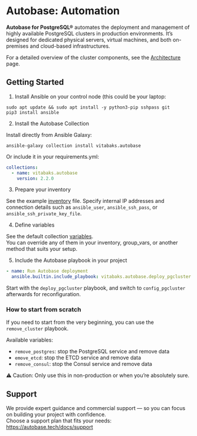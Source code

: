 # Autobase: Automation

**Autobase for PostgreSQL®** automates the deployment and management of highly available PostgreSQL clusters in production environments.
It’s designed for dedicated physical servers, virtual machines, and both on-premises and cloud-based infrastructures.

For a detailed overview of the cluster components, see the [Architecture](https://autobase.tech/docs/overview/architecture) page.

## Getting Started
1. Install Ansible on your control node (this could be your laptop:

```
sudo apt update && sudo apt install -y python3-pip sshpass git
pip3 install ansible
```

2. Install the Autobase Collection

Install directly from Ansible Galaxy:

```
ansible-galaxy collection install vitabaks.autobase
```

Or include it in your requirements.yml:

```yaml
collections:
  - name: vitabaks.autobase
    version: 2.2.0
```

3. Prepare your inventory

See the example [inventory](https://github.com/vitabaks/autobase/blob/master/automation/inventory.example) file.
Specify internal IP addresses and connection details such as `ansible_user`, `ansible_ssh_pass`, or `ansible_ssh_private_key_file`.

4. Define variables

See the default collection [variables](https://github.com/vitabaks/autobase/blob/master/automation/roles/common/defaults/main.yml).\
You can override any of them in your inventory, group_vars, or another method that suits your setup.

5. Include the Autobase playbook in your project

```yaml
- name: Run Autobase deployment
  ansible.builtin.include_playbook: vitabaks.autobase.deploy_pgcluster
```

Start with the `deploy_pgcluster` playbook, and switch to `config_pgcluster` afterwards for reconfiguration.

### How to start from scratch

If you need to start from the very beginning, you can use the `remove_cluster` playbook.

Available variables:
- `remove_postgres`: stop the PostgreSQL service and remove data
- `emove_etcd`: stop the ETCD service and remove data
- `remove_consul`: stop the Consul service and remove data

⚠️ Caution: Only use this in non-production or when you’re absolutely sure.

## Support

We provide expert guidance and commercial support — so you can focus on building your project with confidence.\
Choose a support plan that fits your needs: https://autobase.tech/docs/support
